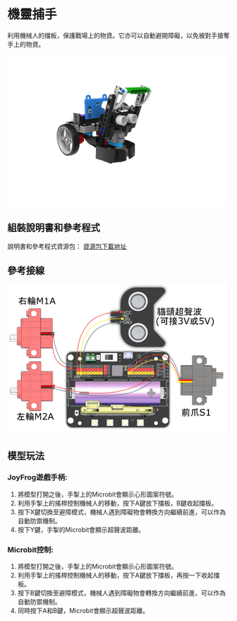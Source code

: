 # 機靈捕手

利用機械人的擋板，保護戰場上的物資。它亦可以自動避開障礙，以免被對手搶奪手上的物資。

![](images/catch.png)

## 組裝說明書和參考程式

說明書和參考程式資源包： [資源包下載地址](https://bit.ly/Powerbrick10in1BuildingGuide)

## 參考接線

![](images/catch_wire.png)

## 模型玩法

### JoyFrog遊戲手柄:

1. 將模型打開之後，手掣上的Microbit會顯示心形圖案符號。
2. 利用手掣上的搖桿控制機械人的移動，按下A鍵放下擋板，B鍵收起擋板。
3. 按下X鍵切換至避障模式，機械人遇到障礙物會轉換方向繼續前進，可以作為自動防禦機制。
4. 按下Y鍵，手掣的Microbit會顯示超聲波距離。

### Microbit控制:

1. 將模型打開之後，手掣上的Microbit會顯示心形圖案符號。
2. 利用手掣上的搖桿控制機械人的移動，按下A鍵放下擋板，再按一下收起擋板。
3. 按下B鍵切換至避障模式，機械人遇到障礙物會轉換方向繼續前進，可以作為自動防禦機制。
4. 同時按下A和B鍵，Microbit會顯示超聲波距離。